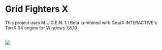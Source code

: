 # Grid Fighters X
This project uses M.U.G.E.N. 1.1 Beta combined with GearX iNTERACTIVE's TerrX 64 engine for Windows 7,8,10

<br><img src="http://avixsoft.github.io/gfx/grid_fighters_x_pic1.png"/></a><br>

